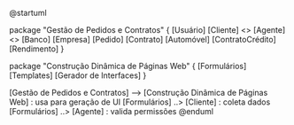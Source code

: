 @startuml

package "Gestão de Pedidos e Contratos" {
  [Usuário]
  [Cliente] <<interface>>
  [Agente] <<interface>>
  [Banco]
  [Empresa]
  [Pedido]
  [Contrato]
  [Automóvel]
  [ContratoCrédito]
  [Rendimento]
}

package "Construção Dinâmica de Páginas Web" {
  [Formulários]
  [Templates]
  [Gerador de Interfaces]
}

[Gestão de Pedidos e Contratos] --> [Construção Dinâmica de Páginas Web] : usa para geração de UI
[Formulários] ..> [Cliente] : coleta dados
[Formulários] ..> [Agente] : valida permissões
@enduml